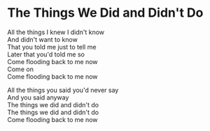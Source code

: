 # The Things We Did and Didn't Do  

All the things I knew I didn't know  
And didn't want to know  
That you told me just to tell me  
Later that you'd told me so  
Come flooding back to me now  
Come on  
Come flooding back to me now  

All the things you said you'd never say  
And you said anyway  
The things we did and didn't do  
The things we did and didn't do  
Come flooding back to me now  
